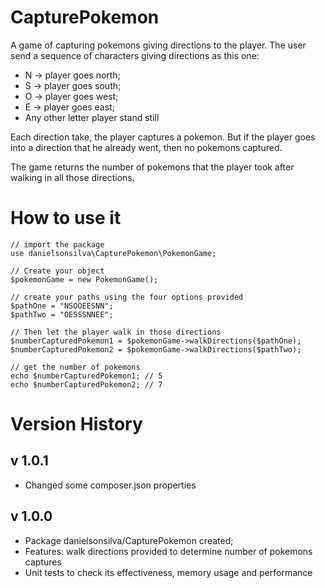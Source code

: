 # CapturePokemon

A game of capturing pokemons giving directions to the player.
The user send a sequence of characters giving directions as this one:

- N -> player goes north;
- S -> player goes south;
- O -> player goes west;
- E -> player goes east;
- Any other letter player stand still

Each direction take, the player captures a pokemon. But if the player goes into
a direction that he already went, then no pokemons captured.

The game returns the number of pokemons that the player took after walking in
all those directions.

# How to use it

```
// import the package
use danielsonsilva\CapturePokemon\PokemonGame;

// Create your object
$pokemonGame = new PokemonGame();

// create your paths using the four options provided
$pathOne = "NSOOEESNN";
$pathTwo = "OESSSNNEE";

// Then let the player walk in those directions
$numberCapturedPokemon1 = $pokemonGame->walkDirections($pathOne);
$numberCapturedPokemon2 = $pokemonGame->walkDirections($pathTwo);

// get the number of pokemons
echo $numberCapturedPokemon1; // 5
echo $numberCapturedPokemon2; // 7
```

# Version History

## v 1.0.1

- Changed some composer.json properties

## v 1.0.0

- Package danielsonsilva/CapturePokemon created;
- Features: walk directions provided to determine number of pokemons captures
- Unit tests to check its effectiveness, memory usage and performance
